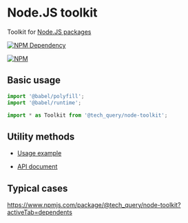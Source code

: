 # Node.JS toolkit

Toolkit for [Node.JS packages](https://docs.npmjs.com/getting-started/packages)

[![NPM Dependency](https://david-dm.org/TechQuery/node-toolkit.svg)](https://david-dm.org/TechQuery/node-toolkit)

[![NPM](https://nodei.co/npm/@tech_query/node-toolkit.png?downloads=true&downloadRank=true&stars=true)](https://nodei.co/npm/@tech_query/node-toolkit/)



## Basic usage

```JavaScript
import '@babel/polyfill';
import '@babel/runtime';

import * as Toolkit from '@tech_query/node-toolkit';
```


## Utility methods

 - [Usage example](https://techquery.github.io/node-toolkit/test.html)

 - [API document](https://techquery.github.io/node-toolkit/identifiers.html)



## Typical cases

https://www.npmjs.com/package/@tech_query/node-toolkit?activeTab=dependents
